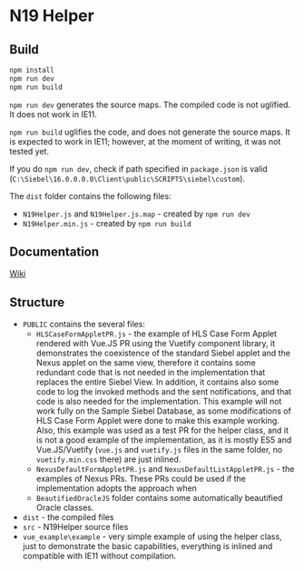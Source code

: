 # N19 Helper

## Build
```bash
npm install
npm run dev
npm run build
```

`npm run dev` generates the source maps. The compiled code is not uglified. It does not work in IE11.

`npm run build` uglifies the code, and does not generate the source maps. It is expected to work in IE11; however, at the moment of writing, it was not tested yet.

If you do `npm run dev`, check if path specified in `package.json` is valid (`C:\Siebel\16.0.0.0.0\Client\public\SCRIPTS\siebel\custom`).

The `dist` folder contains the following files:
* `N19Helper.js` and `N19Helper.js.map` - created by `npm run dev`
* `N19Helper.min.js` - created by `npm run build` 

## Documentation
[Wiki](/../wikis/home)

## Structure
* `PUBLIC` contains the several files:
  * `HLSCaseFormAppletPR.js` - the example of HLS Case Form Applet rendered with Vue.JS PR using the Vuetify component library, it demonstrates the coexistence of the standard Siebel applet and the Nexus applet on the same view, therefore it contains some redundant code that is not needed in the implementation that replaces the entire Siebel View. In addition, it contains also some code to log the invoked methods and the sent notifications, and that code is also needed for the implementation. This example will not work fully on the Sample Siebel Database, as some modifications of HLS Case Form Applet were done to make this example working. Also, this example was used as a test PR for the helper class, and it is not a good example of the implementation, as it is mostly ES5 and Vue.JS/Vuetify (`vue.js` and `vuetify.js` files in the same folder, no `vuetify.min.css` there) are just inlined.
  * `NexusDefaultFormAppletPR.js` and `NexusDefaultListAppletPR.js` - the examples of Nexus PRs. These PRs could be used if the implementation adopts the approach when 
  * `BeautifiedOracleJS` folder contains some automatically beautified Oracle classes.
* `dist` - the compiled files 
* `src` - N19Helper source files
* `vue_example\example` - very simple example of using the helper class, just to demonstrate the basic capabilities, everything is inlined and compatible with IE11 without compilation.
 
